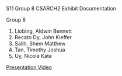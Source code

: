 S11 Group 8 CSARCH2 Exhibit Documentation

Group 8
1. Liobing, Aldwin Bennett
2. Recato Dy, John Kieffer
3. Salih, Shem Matthew
4. Tan, Timothy Joshua
5. Uy, Nicole Kate

[Presentation Video](https://youtu.be/-sLAhYsXpEc)
